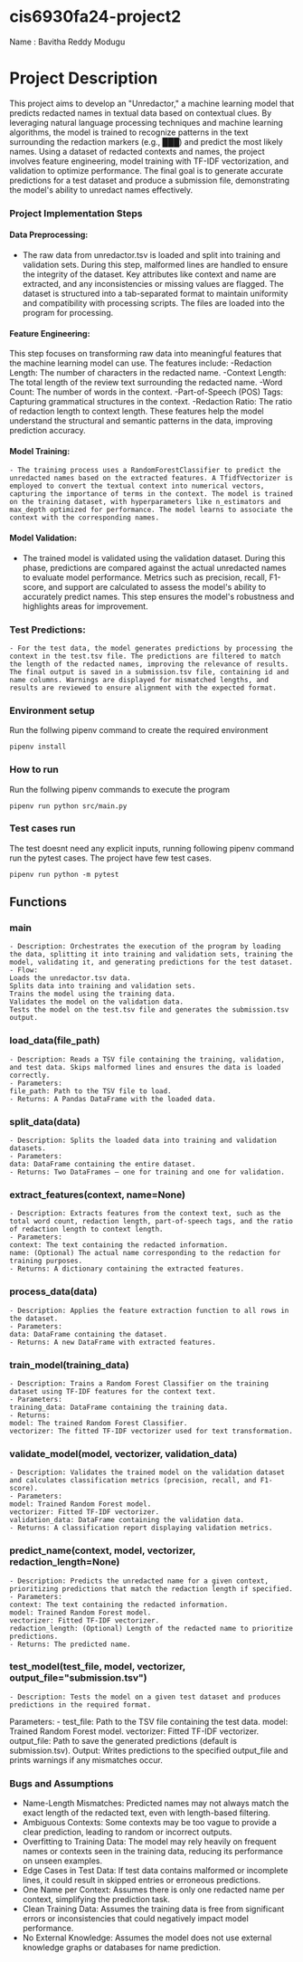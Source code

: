 # cis6930fa24-project2

Name : Bavitha Reddy Modugu

# Project Description
This project aims to develop an "Unredactor," a machine learning model that predicts redacted names in textual data based on contextual clues. By leveraging natural language processing techniques and machine learning algorithms, the model is trained to recognize patterns in the text surrounding the redaction markers (e.g., ███) and predict the most likely names. Using a dataset of redacted contexts and names, the project involves feature engineering, model training with TF-IDF vectorization, and validation to optimize performance. The final goal is to generate accurate predictions for a test dataset and produce a submission file, demonstrating the model's ability to unredact names effectively.


### Project Implementation Steps

#### Data Preprocessing:
   - The raw data from unredactor.tsv is loaded and split into training and validation sets. During this step, malformed lines are handled to ensure the integrity of the dataset. Key attributes like context and name are extracted, and any inconsistencies or missing values are flagged. The dataset is structured into a tab-separated format to maintain uniformity and compatibility with processing scripts. The files are loaded into the program for processing.

#### Feature Engineering:
   This step focuses on transforming raw data into meaningful features that the machine learning model can use. The features include:
    -Redaction Length: The number of characters in the redacted name.
    -Context Length: The total length of the review text surrounding the redacted name.
    -Word Count: The number of words in the context.
    -Part-of-Speech (POS) Tags: Capturing grammatical structures in the context.
    -Redaction Ratio: The ratio of redaction length to context length. 
    These features help the model understand the structural and semantic patterns in the data, improving prediction accuracy.

#### Model Training:
    - The training process uses a RandomForestClassifier to predict the unredacted names based on the extracted features. A TfidfVectorizer is employed to convert the textual context into numerical vectors, capturing the importance of terms in the context. The model is trained on the training dataset, with hyperparameters like n_estimators and max_depth optimized for performance. The model learns to associate the context with the corresponding names.

#### Model Validation:
   - The trained model is validated using the validation dataset. During this phase, predictions are compared against the actual unredacted names to evaluate model performance. Metrics such as precision, recall, F1-score, and support are calculated to assess the model's ability to accurately predict names. This step ensures the model's robustness and highlights areas for improvement.

### Test Predictions:
    - For the test data, the model generates predictions by processing the context in the test.tsv file. The predictions are filtered to match the length of the redacted names, improving the relevance of results. The final output is saved in a submission.tsv file, containing id and name columns. Warnings are displayed for mismatched lengths, and results are reviewed to ensure alignment with the expected format.




### Environment setup
Run the follwing pipenv command to create the required environment

```pipenv install```

### How to run


Run the follwing pipenv commands to execute the program


```pipenv run python src/main.py```

### Test cases run

The test doesnt need any explicit inputs, running following pipenv command run the pytest cases. The project have few test cases.

```pipenv run python -m pytest```


## Functions

### main
    - Description: Orchestrates the execution of the program by loading the data, splitting it into training and validation sets, training the model, validating it, and generating predictions for the test dataset.
    - Flow:
    Loads the unredactor.tsv data.
    Splits data into training and validation sets.
    Trains the model using the training data.
    Validates the model on the validation data.
    Tests the model on the test.tsv file and generates the submission.tsv output.

### load_data(file_path)
    - Description: Reads a TSV file containing the training, validation, and test data. Skips malformed lines and ensures the data is loaded correctly.
    - Parameters:
    file_path: Path to the TSV file to load.
    - Returns: A Pandas DataFrame with the loaded data.

### split_data(data)
    - Description: Splits the loaded data into training and validation datasets.
    - Parameters:
    data: DataFrame containing the entire dataset.
    - Returns: Two DataFrames – one for training and one for validation.

### extract_features(context, name=None)
    - Description: Extracts features from the context text, such as the total word count, redaction length, part-of-speech tags, and the ratio of redaction length to context length.
    - Parameters:
    context: The text containing the redacted information.
    name: (Optional) The actual name corresponding to the redaction for training purposes.
    - Returns: A dictionary containing the extracted features.

### process_data(data)
    - Description: Applies the feature extraction function to all rows in the dataset.
    - Parameters:
    data: DataFrame containing the dataset.
    - Returns: A new DataFrame with extracted features.

### train_model(training_data)
    - Description: Trains a Random Forest Classifier on the training dataset using TF-IDF features for the context text.
    - Parameters:
    training_data: DataFrame containing the training data.
    - Returns:
    model: The trained Random Forest Classifier.
    vectorizer: The fitted TF-IDF vectorizer used for text transformation.

### validate_model(model, vectorizer, validation_data)
    - Description: Validates the trained model on the validation dataset and calculates classification metrics (precision, recall, and F1-score).
    - Parameters:
    model: Trained Random Forest model.
    vectorizer: Fitted TF-IDF vectorizer.
    validation_data: DataFrame containing the validation data.
    - Returns: A classification report displaying validation metrics.

### predict_name(context, model, vectorizer, redaction_length=None)
    - Description: Predicts the unredacted name for a given context, prioritizing predictions that match the redaction length if specified.
    - Parameters:
    context: The text containing the redacted information.
    model: Trained Random Forest model.
    vectorizer: Fitted TF-IDF vectorizer.
    redaction_length: (Optional) Length of the redacted name to prioritize predictions.
    - Returns: The predicted name.

### test_model(test_file, model, vectorizer, output_file="submission.tsv")
    - Description: Tests the model on a given test dataset and produces predictions in the required format.
Parameters:
    - test_file: Path to the TSV file containing the test data.
model: Trained Random Forest model.
vectorizer: Fitted TF-IDF vectorizer.
output_file: Path to save the generated predictions (default is submission.tsv).
Output: Writes predictions to the specified output_file and prints warnings if any mismatches occur.
### Bugs and Assumptions

- Name-Length Mismatches: Predicted names may not always match the exact length of the redacted text, even with length-based filtering.
- Ambiguous Contexts: Some contexts may be too vague to provide a clear prediction, leading to random or incorrect outputs.
- Overfitting to Training Data: The model may rely heavily on frequent names or contexts seen in the training data, reducing its performance on unseen examples.
- Edge Cases in Test Data: If test data contains malformed or incomplete lines, it could result in skipped entries or erroneous predictions.
- One Name per Context: Assumes there is only one redacted name per context, simplifying the prediction task.
- Clean Training Data: Assumes the training data is free from significant errors or inconsistencies that could negatively impact model performance.
- No External Knowledge: Assumes the model does not use external knowledge graphs or databases for name prediction.

